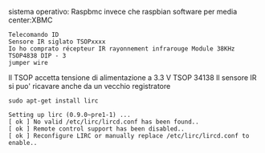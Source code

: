 sistema operativo: Raspbmc invece che raspbian
software per media center:XBMC

```
Telecomando ID
Sensore IR siglato TSOPxxxx
Io ho comprato récepteur IR rayonnement infrarouge Module 38KHz TSOP4838 DIP - 3
jumper wire
```

Il TSOP accetta tensione di alimentazione a 3.3 V
TSOP 34138
Il sensore IR si puo' ricavare anche da un vecchio registratore

```
sudo apt-get install lirc

Setting up lirc (0.9.0~pre1-1) ...
[ ok ] No valid /etc/lirc/lircd.conf has been found..
[ ok ] Remote control support has been disabled..
[ ok ] Reconfigure LIRC or manually replace /etc/lirc/lircd.conf to enable..
```
